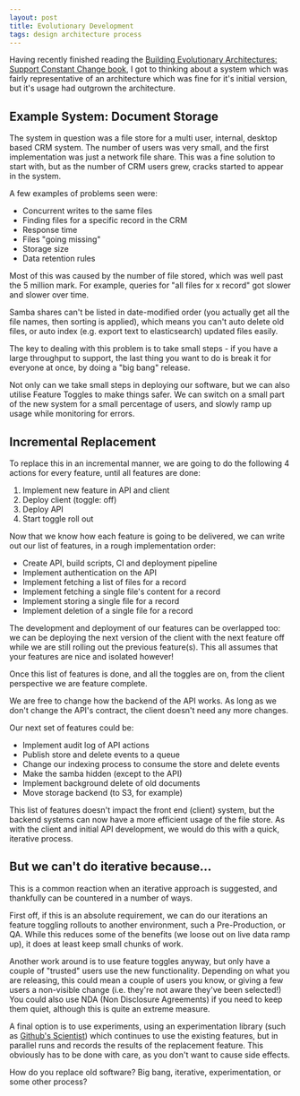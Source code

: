 ```yaml
---
layout: post
title: Evolutionary Development
tags: design architecture process
---
```


Having recently finished reading the [Building Evolutionary Architectures: Support Constant Change book](https://www.goodreads.com/book/show/35755822-building-evolutionary-architectures), I got to thinking about a system which was fairly representative of an architecture which was fine for it's initial version, but it's usage had outgrown the architecture.

## Example System: Document Storage

The system in question was a file store for a multi user, internal, desktop based CRM system.  The number of users was very small, and the first implementation was just a network file share.  This was a fine solution to start with, but as the number of CRM users grew, cracks started to appear in the system.

A few examples of problems seen were:

* Concurrent writes to the same files
* Finding files for a specific record in the CRM
* Response time
* Files "going missing"
* Storage size
* Data retention rules

Most of this was caused by the number of file stored, which was well past the 5 million mark.  For example, queries for "all files for x record" got slower and slower over time.

Samba shares can't be listed in date-modified order (you actually get all the file names, then sorting is applied), which means you can't auto delete old files, or auto index (e.g. export text to elasticsearch) updated files easily.

The key to dealing with this problem is to take small steps - if you have a large throughput to support, the last thing you want to do is break it for everyone at once, by doing a "big bang" release.

Not only can we take small steps in deploying our software, but we can also utilise Feature Toggles to make things safer.  We can switch on a small part of the new system for a small percentage of users, and slowly ramp up usage while monitoring for errors.

## Incremental Replacement

To replace this in an incremental manner, we are going to do the following 4 actions for every feature, until all features are done:

1. Implement new feature in API and client
2. Deploy client (toggle: off)
3. Deploy API
4. Start toggle roll out

Now that we know how each feature is going to be delivered, we can write out our list of features, in a rough implementation order:

* Create API, build scripts, CI and deployment pipeline
* Implement authentication on the API
* Implement fetching a list of files for a record
* Implement fetching a single file's content for a record
* Implement storing a single file for a record
* Implement deletion of a single file for a record

The development and deployment of our features can be overlapped too: we can be deploying the next version of the client with the next feature off while we are still rolling out the previous feature(s).  This all assumes that your features are nice and isolated however!

Once this list of features is done, and all the toggles are on, from the client perspective we are feature complete.

We are free to change how the backend of the API works.  As long as we don't change the API's contract, the client doesn't need any more changes.

Our next set of features could be:

* Implement audit log of API actions
* Publish store and delete events to a queue
* Change our indexing process to consume the store and delete events
* Make the samba hidden (except to the API)
* Implement background delete of old documents
* Move storage backend (to S3, for example)

This list of features doesn't impact the front end (client) system, but the backend systems can now have a more efficient usage of the file store.  As with the client and initial API development, we would do this with a quick, iterative process.

## But we can't do iterative because...

This is a common reaction when an iterative approach is suggested, and thankfully can be countered in a number of ways.

First off, if this is an absolute requirement, we can do our iterations an feature toggling rollouts to another environment, such a Pre-Production, or QA.  While this reduces some of the benefits (we loose out on live data ramp up), it does at least keep small chunks of work.

Another work around is to use feature toggles anyway, but only have a couple of "trusted" users use the new functionality.  Depending on what you are releasing, this could mean a couple of users you know, or giving a few users a non-visible change (i.e. they're not aware they've been selected!)  You could also use NDA (Non Disclosure Agreements) if you need to keep them quiet, although this is quite an extreme measure.

A final option is to use experiments, using an experimentation library (such as [Github's Scientist](https://github.com/github/scientist)) which continues to use the existing features, but in parallel runs and records the results of the replacement feature.  This obviously has to be done with care, as you don't want to cause side effects.

How do you replace old software? Big bang, iterative, experimentation, or some other process?